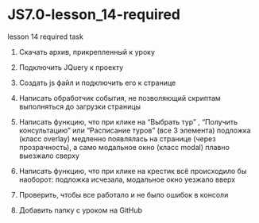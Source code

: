 # JS7.0-lesson_14-required
lesson 14 required task

1) Скачать архив, прикрепленный к уроку

2) Подключить JQuery к проекту

3) Создать js файл и подключить его к странице

4) Написать обработчик события, не позволяющий скриптам выполняться до загрузки страницы

5) Написать функцию, что при клике на “Выбрать тур” , “Получить консультацию” или “Расписание туров” 
    (все 3 элемента) подложка (класс overlay) медленно появлялась на странице (через прозрачность), 
    а само модальное окно (класс modal) плавно выезжало сверху

6) Написать функцию, что при клике на крестик всё происходило бы наоборот: подложка исчезала, 
    модальное окно уезжало вверх

7) Проверить, чтобы все работало и не было ошибок в консоли

8) Добавить папку с уроком на GitHub